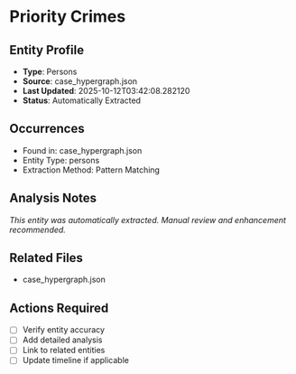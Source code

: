 # Priority Crimes

## Entity Profile
- **Type**: Persons
- **Source**: case_hypergraph.json
- **Last Updated**: 2025-10-12T03:42:08.282120
- **Status**: Automatically Extracted

## Occurrences
- Found in: case_hypergraph.json
- Entity Type: persons
- Extraction Method: Pattern Matching

## Analysis Notes
*This entity was automatically extracted. Manual review and enhancement recommended.*

## Related Files
- case_hypergraph.json

## Actions Required
- [ ] Verify entity accuracy
- [ ] Add detailed analysis
- [ ] Link to related entities
- [ ] Update timeline if applicable
